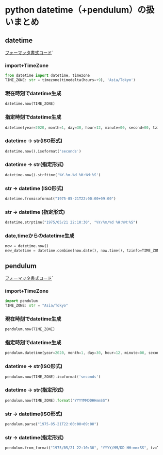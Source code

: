 # python datetime（+pendulum）の扱いまとめ
## datetime
[フォーマッタ書式コード](https://docs.python.org/ja/3/library/datetime.html`#strftime-and-strptime-format-codes)`
### import+TimeZone
```py
from datetime import datetime, timezone
TIME_ZONE: str = timezone(timedelta(hours=+9), 'Asia/Tokyo')
```
### 現在時刻でdatetime生成
```py
datetime.now(TIME_ZONE)
```
### 指定時刻でdatetime生成
```py
datetime(year=2020, month=1, day=30, hour=12, minute=00, second=00, tzinfo=TIME_ZONE) 
```
### datetime → str(ISO形式)
```py
datetime.now().isoformat('seconds')
```
### datetime → str(指定形式)
```py
datetime.now().strftime('%Y-%m-%d %H:%M:%S') 
```
### str → datetime (ISO形式)
```py
datetime.fromisoformat("1975-05-21T22:00:00+09:00")
```
### str → datetime (指定形式)
```py
datetime.strptime("1975/05/21 22:10:30", "%Y/%m/%d %H:%M:%S")　
```
### date,timeからのdatetime生成
```py
now = datetime.now()
new_datetime = datetime.combine(now.date(), now.time(), tzinfo=TIME_ZONE)
```

## pendulum
[フォーマッタ書式コード](https://pendulum.eustace.io/docs/`#tokens)`
### import+TimeZone
```py
import pendulum
TIME_ZONE: str = "Asia/Tokyo"
```
### 現在時刻でdatetime生成
```py
pendulum.now(TIME_ZONE) 
```
### 指定時刻でdatetime生成
```py
pendulum.datetime(year=2020, month=1, day=30, hour=12, minute=00, second=00, tz=TIME_ZONE)
```
### datetime → str(ISO形式)
```py
pendulum.now(TIME_ZONE).isoformat('seconds')
```
### datetime → str(指定形式)
```py
pendulum.now(TIME_ZONE).format("YYYYMMDDHHmmSS")
```
### str → datetime(ISO形式)
```py
pendulum.parse("1975-05-21T22:00:00+09:00")  
```
### str → datetime(指定形式)
```py
pendulum.from_format("1975/05/21 22:10:30", "YYYY/MM/DD HH:mm:SS", tz=TIME_ZONE)　
```